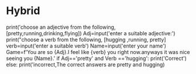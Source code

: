 # Hybrid
print('choose an adjective from the following, [pretty,running,drinking,flying])
Adj=input('enter a suitable adjective:') 
print("choose a verb from the following, [hugging ,running, pretty]
verb=input('enter a suitable verb')
Name=input('enter your name')
Game=f'You are so {Adj}.I feel like {verb} you right now.anyways it was nice seeing you {Name}.'
if Adj=='pretty' and Verb =='hugging':
  print('Correct')
else:
  print('incorrect,The correct answers are pretty and hugging)
